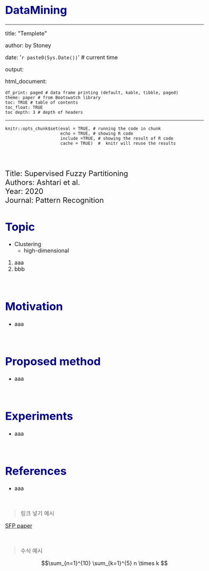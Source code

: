 # DataMining

---
title: "Templete"

author: by Stoney

date: '`r paste0(Sys.Date())`' # current time

output:

  html_document:
  
    df_print: paged # data frame printing (default, kable, tibble, paged)
    theme: paper # from Bootswatch library
    toc: TRUE # table of contents
    toc_float: TRUE
    toc_depth: 3 # depth of headers
---




<style type="text/css">
.main-container {
  max-width: 1000px;
  margin-left: 80px;
  margin-right: auto;
}
</style>


<style type="text/css">
body { /* Normal  */
  font-size: 18px;
}
td {  /* Table  */
  font-size: 16px;
}
h1.title {
  font-size: 46px;
  color: DarkRed;
}
h1 { /* Header 1 */
  font-size: 36px;
  color: DarkBlue;
}
h2 { /* Header 2 */
  font-size: 30px;
  color: DarkBlue;
}
<!-- h3 { /* Header 3 */ -->
<!--   font-size: 26px; -->
<!--   font-family: "Times New Roman", Times, serif; -->
<!--   color: DarkBlue; -->
<!-- } -->

code.r{ /* Code block */
  font-size: 16px;
}
pre { /* Code block - determines code spacing between lines */
  font-size: 16px;
}
</style>



<div style="margin-bottom:50px;">


```{r setup, echo = FALSE}
knitr::opts_chunk$set(eval = TRUE, # running the code in chunk
                      echo = TRUE, # showing R code
                      include =TRUE, # showing the result of R code
                      cache = TRUE)  #  knitr will reuse the results
```




<!---------------------------------->


<br>
<br>

<font size = 5> Title: Supervised Fuzzy Partitioning <br> 
Authors: Ashtari et al.  <br>
Year: 2020  <br>
Journal: Pattern Recognition </font>
</div>

# Topic
+ Clustering
  - high-dimensional
  
1. aaa
2. bbb

<br>

# Motivation
+ aaa

<br>

# Proposed method
+ aaa

<br>

# Experiments
+ aaa

<br>

# References
+ aaa

<br>

> 링크 넣기 예시

[SFP paper](https://www.sciencedirect.com/science/article/pii/S0031320319303164)

<br>

> 수식 예시

$$\sum_{n=1}^{10} \sum_{k=1}^{5} n \times k $$

<br>
